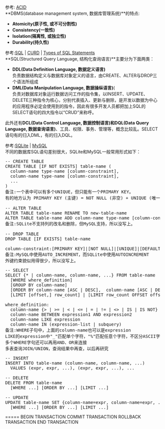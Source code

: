 参考: [ACID](http://en.wikipedia.org/wiki/ACID)<br />
**DBMS(database management system, 数据库管理系统)**的特点:

- **Atomicity(原子性, 或不可分割性)**
- **Consistency(一致性)**
- **Isolation(隔离性, 或独立性)**
- **Durability(持久性)**

参考:[SQL](http://en.wikipedia.org/wiki/Category:SQL) | [CURD](http://en.wikipedia.org/wiki/Create,_read,_update_and_delete) | [Types of SQL Statements](http://docs.oracle.com/cd/B28359_01/server.111/b28286/statements_1001.htm)<br />
**SQL(Structured Query Language, 结构化查询语言)**主要分为下面两类：

- **DDL(Data Definition Language, 数据定义语言)**<br />
负责数据结构定义与数据库对象定义的语言，由CREATE、ALTER与DROP三个语法所组成
- **DML(Data Manipulation Language, 数据操纵语言)**(<br />
负责对数据库对象运行数据访问工作的指令集，以INSERT、UPDATE、DELETE三种指令为核心，分别代表插入、更新与删除，是开发以数据为中心的应用程序必定会使用到的指令，因此有很多开发人员都把加上SQL的SELECT语句的四大指令以“CRUD”来称呼。 

此外还有**DCL(Data Control Language, 数据控制语言)**和**DQL(Data Query Language, 数据查询语言)**、工具、权限、事务、管理等，概念比较乱。SELECT语句有的归入DML，有的归入DQL。


参考:[SQLite](http://www.sqlite.org/lang.html) | [MySQL](http://dev.mysql.com/doc/refman/5.7/en/sql-syntax.html)<br />
不同的数据库SQL语句差别很大，SQLite和MySQL一般常用形式如下：

<pre>
-- CREATE TABLE
CREATE TABLE [IF NOT EXISTS] table-name (
  column-name type-name [column-constraint],
  column-name type-name [column-constraint],
  ...
)
备注:一个表中可以有多个UNIQUE，但只能有一个PRIMARY KEY。
有的地方认为 PRIMARY KEY (主键) = NOT NULL (非空) + UNIQUE (唯一)

-- ALTER TABLE
ALTER TABLE table-name RENAME TO new-table-name
ALTER TABLE table-name ADD column-name type-name [column-constraint]
备注:SQLite不支持列的改名和删除，但MySQL支持，所以没写上。

-- DROP TABLE
DROP TABLE [IF EXISTS] table-name

column-constraint:[PRIMARY KEY]|[NOT NULL]|[UNIQUE]|[DEFAULT default_value]|[AUTO_INCREMENT]
备注:MySQL中使用AUTO_INCREMENT，而SQLite中使用AUTOINCREMENT
外键约束貌似用得很少，所以没写上。
</pre>
<pre>
-- SELECT
SELECT {* | column-name, column-name, ...} FROM table-name
  [WHERE where_definition]
  [GROUP BY column-name]
  [ORDER BY column-name [ASC | DESC],  column-name [ASC | DESC], ...]
  [LIMIT [offset,] row_count] | [LIMIT row_count OFFSET offset]

where_definition:
  column-name {> | >= | < | <= | = | != | <> | IS | IS NOT} expression
  column-name BETWEEN expression1 AND expression2
  column-name LIKE expression
  column-name IN (expression-list | subquery)
备注:WHERE子句中，上面的column-name也可以是expression
LIKE的expression中"_"匹配单个字符，"%"匹配任意个字符，不区分ASCII字符大小写。
多个WHERE字句还可以再用AND、OR来连接
多表查询JOIN/UNION，查询结果中再查，以后再研究
</pre>
<pre>
-- INSERT
INSERT INTO table-name (column-name, column-name, ...)
  VALUES (expr, expr, ...), (expr, expr, ...), ...

-- DELETE
DELETE FROM table-name
  [WHERE ...] [ORDER BY ...] [LIMIT ...]

-- UPDATE
UPDATE table-name SET {column-name=expr, column-name=expr, ...}
  [WHERE ...] [ORDER BY ...] [LIMIT ...]
</pre>

=====
BEGIN TRANSACTION
COMMIT TRANSACTION
ROLLBACK TRANSACTION
END TRANSACTION